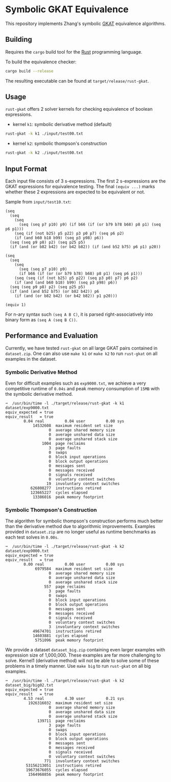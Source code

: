 # Symbolic GKAT Equivalence 
This repository implements Zhang's symbolic
[GKAT](https://dl.acm.org/doi/10.1145/3371129) equivalence algorithms.

## Building
Requires the `cargo` build tool for the [Rust](https://www.rust-lang.org/)
programming language.

To build the equivalence checker:
``` sh
cargo build --release
```
The resulting executable can be found at `target/release/rust-gkat`.

## Usage
`rust-gkat` offers 2 solver kernels for checking equivalence of boolean expressions.

- kernel `k1`: symbolic derivative method (default)
``` sh
rust-gkat -k k1 ./input/test00.txt
```
- kernel `k2`: symbolic thompson's construction
``` sh
rust-gkat -k k2 ./input/test00.txt
```

## Input Format
Each input file consists of 3 s-expressions. The first 2 s-expressions are the
GKAT expressions for equivalence testing. The final `(equiv ...)` marks whether
these 2 expressions are expected to be equivalent or not.

Sample from `input/test10.txt`:
```
(seq
  (seq
    (seq
      (seq (seq p7 p10) p9) (if b66 (if (or b79 b78 b68) p8 p1) (seq p6 p1)))
    (seq (if (not b25) p5 p22) p3 p0 p7) (seq p6 p2)
    (if (and b60 b18 b99) (seq p3 p98) p6))
  (seq (seq p9 p8) p2) (seq p25 p5)
  (if (and (or b82 b42) (or b42 b82)) (if (and b52 b75) p6 p1) p20))

(seq
  (seq
    (seq
      (seq (seq p7 p10) p9)
      (if b66 (if (or (or b79 b78) b68) p8 p1) (seq p6 p1)))
    (seq (seq (if (not b25) p5 p22) (seq p3 p0) p7) p6 p2)
    (if (and (and b60 b18) b99) (seq p3 p98) p6))
  (seq (seq p9 p8) p2) (seq p25 p5)
  (if (and (and b52 b75) (or b82 b42)) p6
    (if (and (or b82 b42) (or b42 b82)) p1 p20)))

(equiv 1)
```

For n-ary syntax such `(seq A B C)`, it is parsed right-associatively into
binary form as `(seq A (seq B C))`.

## Performance and Evaluation
Currently, we have tested `rust-gkat` on all large GKAT pairs contained in
`dataset.zip`. One can also use `make k1` or `make k2` to run `rust-gkat` on
all examples in the dataset.

### Symbolic Derivative Method
Even for difficult examples such as `exp9000.txt`, we achieve a very competitive
runtime of `0.04s` and peak memory consumption of `15MB` with the symbolic derivative 
method.
```
➞  /usr/bin/time -l ./target/release/rust-gkat -k k1 dataset/exp9000.txt
equiv_expected = true
equiv_result   = true
        0.04 real         0.04 user         0.00 sys
            14532608  maximum resident set size
                   0  average shared memory size
                   0  average unshared data size
                   0  average unshared stack size
                1004  page reclaims
                   3  page faults
                   0  swaps
                   0  block input operations
                   0  block output operations
                   0  messages sent
                   0  messages received
                   0  signals received
                   0  voluntary context switches
                  19  involuntary context switches
           626808277  instructions retired
           123665227  cycles elapsed
            13386016  peak memory footprint
```

### Symbolic Thompson's Construction
The algorithm for symbolic thompson's construction performs much better than
the derivative method due to algorithmic improvements. Examples provided in `dataset.zip`
are no longer useful as runtime benchmarks as each test solves in `0.00s`.
```
➞  /usr/bin/time -l ./target/release/rust-gkat -k k2 dataset/exp9000.txt
equiv_expected = true
equiv_result   = true
        0.00 real         0.00 user         0.00 sys
             6979584  maximum resident set size
                   0  average shared memory size
                   0  average unshared data size
                   0  average unshared stack size
                 557  page reclaims
                   3  page faults
                   0  swaps
                   0  block input operations
                   0  block output operations
                   0  messages sent
                   0  messages received
                   0  signals received
                   0  voluntary context switches
                   3  involuntary context switches
            49674701  instructions retired
            14603881  cycles elapsed
             5751096  peak memory footprint
```

We provide a dataset `dataset_big.zip` containing even larger examples with expression size
of 1,000,000. These examples are far more challenging to solve. Kernel1 (derivative method) 
will not be able to solve some of these problems in a timely manner. Use `make big` to run 
`rust-gkat` on all big examples.
```
➞  /usr/bin/time -l ./target/release/rust-gkat -k k2 dataset_big/big02.txt
equiv_expected = true
equiv_result   = true
        4.53 real         4.30 user         0.21 sys
          1926316032  maximum resident set size
                   0  average shared memory size
                   0  average unshared data size
                   0  average unshared stack size
              139711  page reclaims
                   3  page faults
                   0  swaps
                   0  block input operations
                   0  block output operations
                   0  messages sent
                   0  messages received
                   0  signals received
                   0  voluntary context switches
                 771  involuntary context switches
         53156213051  instructions retired
         19673676055  cycles elapsed
          1564968856  peak memory footprint
```